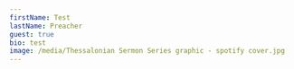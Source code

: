 ```yaml
---
firstName: Test
lastName: Preacher
guest: true
bio: test
image: /media/Thessalonian Sermon Series graphic - spotify cover.jpg
---
```

